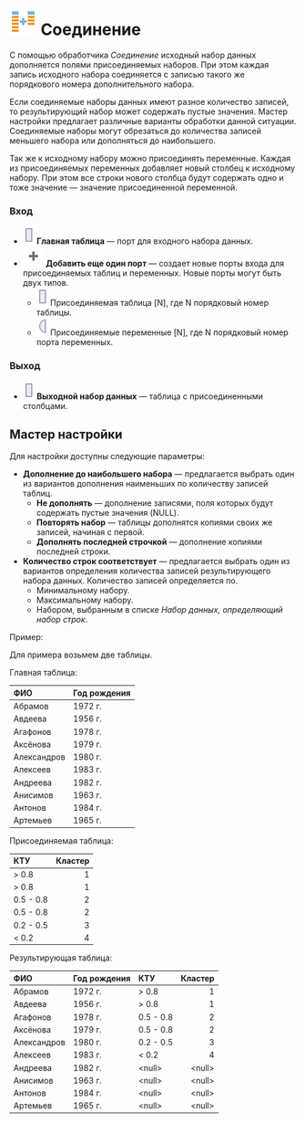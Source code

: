 # ![Соединение](../../images/icons/vendors/coluniondata.svg) Соединение

С помощью обработчика *Соединение* исходный набор данных дополняется полями присоединяемых наборов. При этом каждая запись исходного набора соединяется с записью такого же порядкового номера дополнительного набора.

Если соединяемые наборы данных имеют разное количество записей, то результирующий набор может содержать пустые значения. Мастер настройки предлагает различные варианты обработки данной ситуации. Соединяемые наборы могут обрезаться до количества записей меньшего набора или дополняться до наибольшего.

Так же к исходному набору можно присоединять переменные. Каждая из присоединяемых переменных добавляет новый столбец к исходному набору. При этом все строки нового столбца будут содержать одно и тоже значение — значение присоединенной переменной.

### Вход

* ![Главная таблица](../../images/icons/ports/input_table_inactive.svg) **Главная таблица** — порт для входного набора данных.
* ![Добавить порт](../../images/icons/toolbar-controls_18x18/toolbar-controls_18x18_plus-native_default.svg) **Добавить еще один порт** — создает новые порты входа для присоединяемых таблиц и переменных. Новые порты могут быть двух типов.
  * ![Присоединяемая таблица](../../images/icons/ports/input_table_inactive.svg) Присоединяемая таблица [N], где N порядковый номер таблицы.
  * ![Присоединяемые переменные](../../images/icons/ports/input_variable_inactive.svg) Присоединяемые переменные [N], где N порядковый номер порта переменных.

### Выход

* ![Выходной набор данных](../../images/icons/ports/input_table_inactive.svg) **Выходной набор данных** — таблица с присоединенными столбцами.

## Мастер настройки

Для настройки доступны следующие параметры:

* **Дополнение до наибольшего набора** — предлагается выбрать один из вариантов дополнения наименьших по количеству записей таблиц.
  * **Не дополнять** — дополнение записями, поля которых будут содержать пустые значения (NULL).
  * **Повторять набор** — таблицы дополнятся копиями своих же записей, начиная с первой.
  * **Дополнять последней строчкой** — дополнение копиями последней строки.
* **Количество строк соответствует** — предлагается выбрать один из вариантов определения количества записей результирующего набора данных. Количество записей определяется по.
  * Минимальному набору.
  * Максимальному набору.
  * Набором, выбранным в списке *Набор данных, определяющий набор строк*.

Пример:

Для примера возьмем две таблицы.

Главная таблица:

|ФИО|Год рождения|
|:-|:-|
|Абрамов|1972 г.|
|Авдеева|1956 г.|
|Агафонов|1978 г.|
|Аксёнова|1979 г.|
|Александров|1980 г.|
|Алексеев|1983 г.|
|Андреева|1982 г.|
|Анисимов|1963 г.|
|Антонов|1984 г.|
|Артемьев|1965 г.|

Присоединяемая таблица:

|КТУ|Кластер|
|:-|-:|
|> 0.8|1|
|> 0.8|1|
|0.5 - 0.8|2|
|0.5 - 0.8|2|
|0.2 - 0.5|3|
|< 0.2|4|

Результирующая таблица:

|ФИО|Год рождения|КТУ|Кластер|
|:-|:-|:-|-:|
|Абрамов|1972 г.|> 0.8|1|
|Авдеева|1956 г.|> 0.8|1|
|Агафонов|1978 г.|0.5 - 0.8|2|
|Аксёнова|1979 г.|0.5 - 0.8|2|
|Александров|1980 г.|0.2 - 0.5|3|
|Алексеев|1983 г.|< 0.2|4|
|Андреева|1982 г.|&#60;null>|&#60;null>|
|Анисимов|1963 г.|&#60;null>|&#60;null>|
|Антонов|1984 г.|&#60;null>|&#60;null>|
|Артемьев|1965 г.|&#60;null>|&#60;null>|